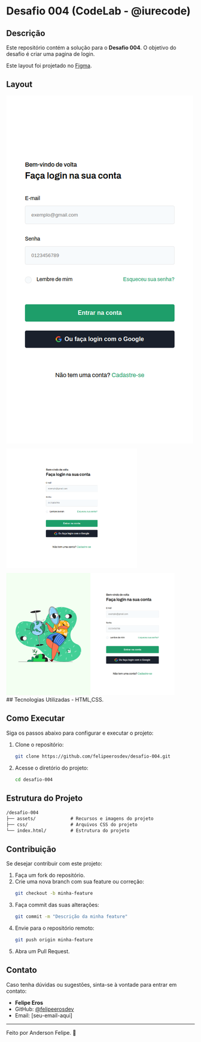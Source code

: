 # Desafio 004 (CodeLab - @iurecode)

## Descrição
Este repositório contém a solução para o **Desafio 004**. O objetivo do desafio é criar uma pagina de login.

Este layout foi projetado no [Figma](https://www.figma.com/design/Yb9IBH56g7T1hdIyZ3BMNO/Desafios---CodeLab?node-id=257087-949&t=6lEjXa6giDpjx8Tp-0).

## Layout
<div style="display: flex;gap:10px;flex-wrap: wrap;">
<a href="assets/img/page-login-mobile.png" target="_blank">
  <img src="assets/img/page-login-mobile.png" alt="imagem-mobile" style="max-width 450px; height: auto;">
</a>

<a href="assets/img/page-login-tablet.png" target="_blank">
  <img src="assets/img/page-login-tablet.png" alt="imagem-tablet" style="max-width: 350px; height: auto;">
</a>

<a href="assets/img/login-page-desktop.png" target="_blank">
  <img src="assets/img/login-page-desktop.png" alt="imagem-desktop" style="max-width: 450px; height: auto;">
</a>
</div>
## Tecnologias Utilizadas
- HTML,CSS.

## Como Executar
Siga os passos abaixo para configurar e executar o projeto:

1. Clone o repositório:
   ```sh
   git clone https://github.com/felipeerosdev/desafio-004.git
   ```
2. Acesse o diretório do projeto:
   ```sh
   cd desafio-004
   ```
## Estrutura do Projeto
```
/desafio-004
├── assets/             # Recursos e imagens do projeto
├── css/                # Arquivos CSS do projeto
└── index.html/         # Estrutura do projeto
```
## Contribuição
Se desejar contribuir com este projeto:
1. Faça um fork do repositório.
2. Crie uma nova branch com sua feature ou correção:
   ```sh
   git checkout -b minha-feature
   ```
3. Faça commit das suas alterações:
   ```sh
   git commit -m "Descrição da minha feature"
   ```
4. Envie para o repositório remoto:
   ```sh
   git push origin minha-feature
   ```
5. Abra um Pull Request.

## Contato
Caso tenha dúvidas ou sugestões, sinta-se à vontade para entrar em contato:
- **Felipe Eros**
- GitHub: [@felipeerosdev](https://github.com/felipeerosdev)
- Email: [seu-email-aqui]

---

Feito por Anderson Felipe. 🚀

